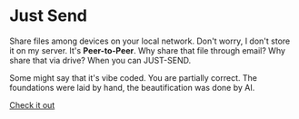 # Just Send

Share files among devices on your local network. Don't worry, I don't store it on my server. It's **Peer-to-Peer**. Why share that file through email? Why share that via drive? When you can JUST-SEND.

Some might say that it's vibe coded. You are partially correct. The foundations were laid by hand, the beautification was done by AI.

[Check it out](https://just-send.vercel.app)

